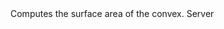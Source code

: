 <function name="ConvexSurfaceArea" parent="physcollide" type="libraryfunc">
	<description>
		Computes the surface area of the convex.
		<added version="0.7"></added>
	</description>
	<realm>Server</realm>
	<args>
		<arg name="convex" type="CPhysConvex"></arg>
	</args>
	<rets>
		<ret name="" type="number"></ret>
	</rets>
</function>